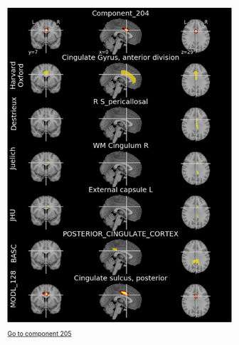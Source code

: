 


![204](preliminary/204.jpg "Component 204")

[Go to component 205](https://parietal-inria.github.io/MODL_atlas/1024/205 "Component 205")